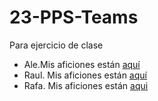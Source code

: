 # 23-PPS-Teams
Para ejercicio de clase

* Ale.Mis aficiones están [aquí](./aficiones.md)
* Raul. Mis aficiones están [aquí](./misaficionesraul.md)
* Rafa. Mis aficiones están [aqui](./aficionesrafa.md)

